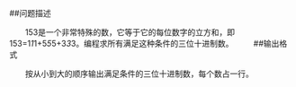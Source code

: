 
##问题描述

　　153是一个非常特殊的数，它等于它的每位数字的立方和，即153=1*1*1+5*5*5+3*3*3。编程求所有满足这种条件的三位十进制数。
　　
##输出格式

　　按从小到大的顺序输出满足条件的三位十进制数，每个数占一行。
